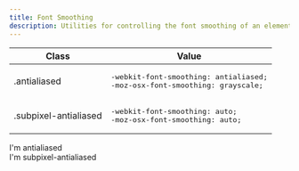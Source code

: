 ```yaml
---
title: Font Smoothing
description: Utilities for controlling the font smoothing of an element.
---
```

<div class="max-h-288 overflow-y-auto mb-lg preflight-revert">
  <table class="vv-table vv-table--inline-spacing">
    <thead class="sticky z-sticky top-0 bg-surface-1">
      <tr>
        <th>
          Class
        </th>
        <th>
          Value
        </th>
      </tr>
    </thead>
    <tbody class="align-baseline">
      <tr>
        <td translate="no" class="font-mono text-accent whitespace-nowrap">
          .antialiased
        </td>
        <td translate="no" class="font-mono text-info whitespace-nowrap">
          <pre class="whitespace-pre">
-webkit-font-smoothing: antialiased;
-moz-osx-font-smoothing: grayscale;</pre>
        </td>
      </tr>
      <tr>
        <td translate="no" class="font-mono text-accent whitespace-nowrap">
          .subpixel-antialiased
        </td>
        <td translate="no" class="font-mono text-info whitespace-nowrap">
          <pre class="whitespace-pre">
-webkit-font-smoothing: auto;
-moz-osx-font-smoothing: auto;</pre>
        </td>
      </tr>
    </tbody>
  </table>
</div>
  <card-example>
  <div class="rounded-md bg-surface-1 px-sm">
    <div class="antialiased border-b border-surface-3 p-sm">I'm antialiased</div>
    <div class="subpixel-antialiased p-sm">I'm subpixel-antialiased</div>
  </div>
  </card-example>